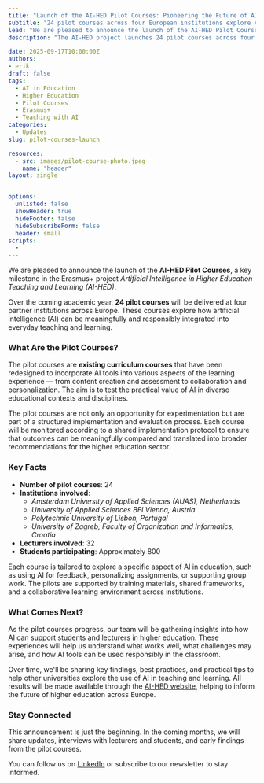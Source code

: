 ```yaml
---
title: "Launch of the AI-HED Pilot Courses: Pioneering the Future of AI in Higher Education"
subtitle: "24 pilot courses across four European institutions explore AI integration in teaching and learning"
lead: "We are pleased to announce the launch of the AI-HED Pilot Courses, a key milestone in the Erasmus+ project Artificial Intelligence in Higher Education Teaching and Learning (AI-HED)."
description: "The AI-HED project launches 24 pilot courses across four partner institutions in Europe, involving 32 lecturers and approximately 800 students to explore responsible AI integration in higher education."

date: 2025-09-17T10:00:00Z
authors:
- erik
draft: false
tags:
  - AI in Education
  - Higher Education
  - Pilot Courses
  - Erasmus+
  - Teaching with AI
categories:
  - Updates
slug: pilot-courses-launch

resources:
  - src: images/pilot-course-photo.jpeg
    name: "header"
layout: single 


options:
  unlisted: false
  showHeader: true
  hideFooter: false
  hideSubscribeForm: false
  header: small
scripts:
  -
---
```


We are pleased to announce the launch of the **AI-HED Pilot Courses**, a key milestone in the Erasmus+ project *Artificial Intelligence in Higher Education Teaching and Learning (AI-HED)*.

Over the coming academic year, **24 pilot courses** will be delivered at four partner institutions across Europe. These courses explore how artificial intelligence (AI) can be meaningfully and responsibly integrated into everyday teaching and learning.

### What Are the Pilot Courses?

The pilot courses are **existing curriculum courses** that have been redesigned to incorporate AI tools into various aspects of the learning experience — from content creation and assessment to collaboration and personalization. The aim is to test the practical value of AI in diverse educational contexts and disciplines.

The pilot courses are not only an opportunity for experimentation but are part of a structured implementation and evaluation process. Each course will be monitored according to a shared implementation protocol to ensure that outcomes can be meaningfully compared and translated into broader recommendations for the higher education sector.

### Key Facts

- **Number of pilot courses**: 24
- **Institutions involved**:
  - *Amsterdam University of Applied Sciences (AUAS), Netherlands*
  - *University of Applied Sciences BFI Vienna, Austria*
  - *Polytechnic University of Lisbon, Portugal*
  - *University of Zagreb, Faculty of Organization and Informatics, Croatia*
- **Lecturers involved**: 32
- **Students participating**: Approximately 800

Each course is tailored to explore a specific aspect of AI in education, such as using AI for feedback, personalizing assignments, or supporting group work. The pilots are supported by training materials, shared frameworks, and a collaborative learning environment across institutions.

### What Comes Next?

As the pilot courses progress, our team will be gathering insights into how AI can support students and lecturers in higher education. These experiences will help us understand what works well, what challenges may arise, and how AI tools can be used responsibly in the classroom.

Over time, we'll be sharing key findings, best practices, and practical tips to help other universities explore the use of AI in teaching and learning. All results will be made available through the [AI-HED website](https://ai-hed.eu), helping to inform the future of higher education across Europe.

### Stay Connected

This announcement is just the beginning. In the coming months, we will share updates, interviews with lecturers and students, and early findings from the pilot courses.

You can follow us on [LinkedIn](https://linkedin.com/company/ai-hed/) or subscribe to our newsletter to stay informed.
